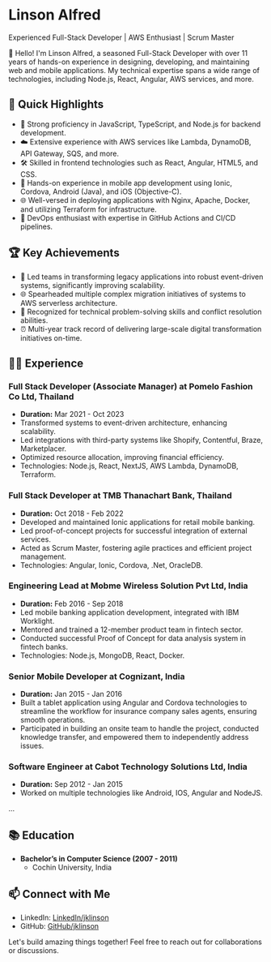 # Linson Alfred
Experienced Full-Stack Developer | AWS Enthusiast | Scrum Master

👋 Hello! I'm Linson Alfred, a seasoned Full-Stack Developer with over 11 years of hands-on experience in designing, developing, and maintaining web and mobile applications. My technical expertise spans a wide range of technologies, including Node.js, React, Angular, AWS services, and more.

## 🚀 Quick Highlights

- 🔧 Strong proficiency in JavaScript, TypeScript, and Node.js for backend development.
- ☁️ Extensive experience with AWS services like Lambda, DynamoDB, API Gateway, SQS, and more.
- 🛠️ Skilled in frontend technologies such as React, Angular, HTML5, and CSS.
- 📱 Hands-on experience in mobile app development using Ionic, Cordova, Android (Java), and iOS (Objective-C).
- 🌐 Well-versed in deploying applications with Nginx, Apache, Docker, and utilizing Terraform for infrastructure.
- 🔄 DevOps enthusiast with expertise in GitHub Actions and CI/CD pipelines.

## 🏆 Key Achievements

- 🚀 Led teams in transforming legacy applications into robust event-driven systems, significantly improving scalability.
- 🌐 Spearheaded multiple complex migration initiatives of systems to AWS serverless architecture.
- 🏅 Recognized for technical problem-solving skills and conflict resolution abilities.
- ⏰ Multi-year track record of delivering large-scale digital transformation initiatives on-time.

## 👨‍💻 Experience

### Full Stack Developer (Associate Manager) at Pomelo Fashion Co Ltd, Thailand
- **Duration:** Mar 2021 - Oct 2023
- Transformed systems to event-driven architecture, enhancing scalability.
- Led integrations with third-party systems like Shopify, Contentful, Braze, Marketplacer.
- Optimized resource allocation, improving financial efficiency.
- Technologies: Node.js, React, NextJS, AWS Lambda, DynamoDB, Terraform.

### Full Stack Developer at TMB Thanachart Bank, Thailand
- **Duration:** Oct 2018 - Feb 2022
- Developed and maintained Ionic applications for retail mobile banking.
- Led proof-of-concept projects for successful integration of external services.
- Acted as Scrum Master, fostering agile practices and efficient project management.
- Technologies: Angular, Ionic, Cordova, .Net, OracleDB.

### Engineering Lead at Mobme Wireless Solution Pvt Ltd, India
- **Duration:** Feb 2016 - Sep 2018
- Led mobile banking application development, integrated with IBM Worklight.
- Mentored and trained a 12-member product team in fintech sector.
- Conducted successful Proof of Concept for data analysis system in fintech banks.
- Technologies: Node.js, MongoDB, React, Docker.

### Senior Mobile Developer at Cognizant, India
- **Duration:** Jan 2015 - Jan 2016
- Built a tablet application using Angular and Cordova technologies to streamline the workflow for insurance company sales agents, ensuring smooth operations.
- Participated in building an onsite team to handle the project, conducted knowledge transfer, and empowered them to independently address issues.

### Software Engineer at Cabot Technology Solutions Ltd, India
- **Duration:** Sep 2012 - Jan 2015
- Worked on multiple technologies like Android, IOS, Angular and NodeJS.

  
...

## 📚 Education

- **Bachelor’s in Computer Science (2007 - 2011)**
  - Cochin University, India

## 📫 Connect with Me

- LinkedIn: [LinkedIn/jklinson](https://www.linkedin.com/in/jklinson/)
- GitHub: [GitHub/jklinson](https://github.com/jklinson)

Let's build amazing things together! Feel free to reach out for collaborations or discussions.


<!---
jklinson/jklinson is a ✨ special ✨ repository because its `README.md` (this file) appears on your GitHub profile.
You can click the Preview link to take a look at your changes.
--->
